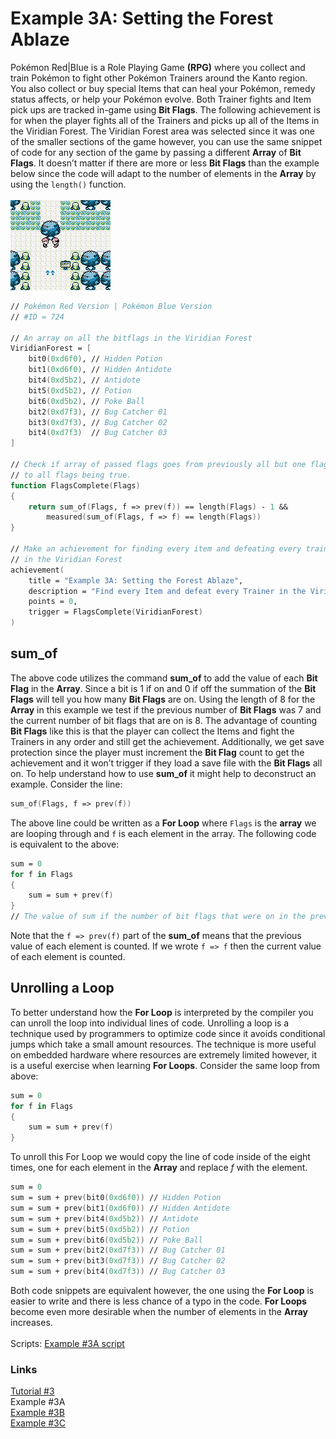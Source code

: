 # Example 3A: Setting the Forest Ablaze
Pokémon Red|Blue is a Role Playing Game **(RPG)** where you collect and train Pokémon to fight other Pokémon Trainers around the Kanto region.  You also collect or buy special Items that can heal your Pokémon, remedy status affects, or help your Pokémon evolve. Both Trainer fights and Item pick ups are tracked in-game using **Bit Flags**. The following achievement is for when the player fights all of the Trainers and picks up all of the Items in the Viridian Forest.  The Viridian Forest area was selected since it was one of the smaller sections of the game however, you can use the same snippet of code for any section of the game by passing a different **Array** of **Bit Flags**.  It doesn’t matter if there are more or less **Bit Flags** than the example below since the code will adapt to the number of elements in the **Array** by using the `length()` function.<br>  
![In the Viridian Forest](Pokemon_Viridian_Forest.png)
```fsharp
// Pokémon Red Version | Pokémon Blue Version
// #ID = 724

// An array on all the bitflags in the Viridian Forest
ViridianForest = [
    bit0(0xd6f0), // Hidden Potion
    bit1(0xd6f0), // Hidden Antidote
    bit4(0xd5b2), // Antidote
    bit5(0xd5b2), // Potion
    bit6(0xd5b2), // Poke Ball
    bit2(0xd7f3), // Bug Catcher 01
    bit3(0xd7f3), // Bug Catcher 02
    bit4(0xd7f3)  // Bug Catcher 03
]

// Check if array of passed flags goes from previously all but one flag is true
// to all flags being true.
function FlagsComplete(Flags)
{
    return sum_of(Flags, f => prev(f)) == length(Flags) - 1 &&
        measured(sum_of(Flags, f => f) == length(Flags)) 
}

// Make an achievement for finding every item and defeating every trainer 
// in the Viridian Forest
achievement(
    title = "Example 3A: Setting the Forest Ablaze", 
    description = "Find every Item and defeat every Trainer in the Viridian Forest.",
    points = 0,  
    trigger = FlagsComplete(ViridianForest) 
)
```
## sum_of
The above code utilizes the command **sum_of** to add the value of each **Bit Flag** in the **Array**.  Since a bit is 1 if on and 0 if off the summation of the **Bit Flags** will tell you how many **Bit Flags** are on.  Using the length of 8 for the **Array** in this example we test if the previous number of **Bit Flags** was 7 and the current number of bit flags that are on is 8.  The advantage of counting **Bit Flags** like this is that the player can collect the Items and fight the Trainers in any order and still get the achievement.  Additionally, we get save protection since the player must increment the **Bit Flag** count to get the achievement and it won’t trigger if they load a save file with the **Bit Flags** all on.
To help understand how to use **sum_of** it might help to deconstruct an example. Consider the line:
```fsharp
sum_of(Flags, f => prev(f))
```
The above line could be written as a **For Loop** where `Flags` is the **array** we are looping through and `f` is each element in the array. The following code is equivalent to the above:
```fsharp
sum = 0
for f in Flags
{
    sum = sum + prev(f)
}
// The value of sum if the number of bit flags that were on in the previous frame.
```
Note that the `f => prev(f)` part of the **sum_of** means that the previous value of each element is counted.  If we wrote `f => f` then the current value of each element is counted.
## Unrolling a Loop
To better understand how the **For Loop** is interpreted by the compiler you can unroll the loop into individual lines of code. Unrolling a loop is a technique used by programmers to optimize code since it avoids conditional jumps which take a small amount resources.  The technique is more useful on embedded hardware where resources are extremely limited however, it is a useful exercise when learning **For Loops**. Consider the same loop from above:
```fsharp
sum = 0
for f in Flags
{
    sum = sum + prev(f)
}
```
To unroll this For Loop we would copy the line of code inside of the eight times, one for each element in the **Array** and replace _f_ with the element.
```fsharp
sum = 0
sum = sum + prev(bit0(0xd6f0)) // Hidden Potion
sum = sum + prev(bit1(0xd6f0)) // Hidden Antidote
sum = sum + prev(bit4(0xd5b2)) // Antidote
sum = sum + prev(bit5(0xd5b2)) // Potion
sum = sum + prev(bit6(0xd5b2)) // Poke Ball
sum = sum + prev(bit2(0xd7f3)) // Bug Catcher 01
sum = sum + prev(bit3(0xd7f3)) // Bug Catcher 02
sum = sum + prev(bit4(0xd7f3)) // Bug Catcher 03
```
Both code snippets are equivalent however, the one using the **For Loop** is easier to write and there is less chance of a typo in the code.  **For Loops** become even more desirable when the number of elements in the **Array** increases.<br>
<br>
Scripts: [Example #3A script](Example_3A_Pokemon.rascript) <br>
### Links
[Tutorial #3](readme.md) <br>
Example #3A<br>
[Example #3B](Example_3B.md) <br>
[Example #3C](Example_3C.md) <br>